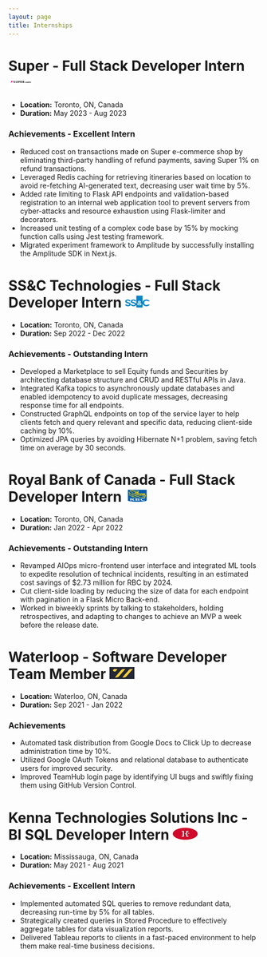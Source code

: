 ```yaml
---
layout: page
title: Internships
---
```


# Super - Full Stack Developer Intern <img src="./utils/Super_com_Logo.jpg" alt="Super Logo" width="50" height = "24"> 
- **Location:** Toronto, ON, Canada
- **Duration:** May 2023 - Aug 2023

### Achievements - Excellent Intern
- Reduced cost on transactions made on Super e-commerce shop by eliminating third-party handling of refund payments, saving Super 1% on refund transactions.
- Leveraged Redis caching for retrieving itineraries based on location to avoid re-fetching AI-generated text, decreasing user wait time by 5%.
- Added rate limiting to Flask API endpoints and validation-based registration to an internal web application tool to prevent servers from cyber-attacks and resource exhaustion using Flask-limiter and decorators.
- Increased unit testing of a complex code base by 15% by mocking function calls using Jest testing framework.
- Migrated experiment framework to Amplitude by successfully installing the Amplitude SDK in Next.js.

# SS&C Technologies - Full Stack Developer Intern <img src="./utils/ss&c.png" alt="SS&C Logo" width="50" height = "24">

- **Location:** Toronto, ON, Canada
- **Duration:** Sep 2022 - Dec 2022

### Achievements - Outstanding Intern
- Developed a Marketplace to sell Equity funds and Securities by architecting database structure and CRUD and RESTful APIs in Java.
- Integrated Kafka topics to asynchronously update databases and enabled idempotency to avoid duplicate messages, decreasing response time for all endpoints.
- Constructed GraphQL endpoints on top of the service layer to help clients fetch and query relevant and specific data, reducing client-side caching by 10%.
- Optimized JPA queries by avoiding Hibernate N+1 problem, saving fetch time on average by 30 seconds.

# Royal Bank of Canada - Full Stack Developer Intern <img src="./utils/rbc.png" alt="RBC Logo" width="50" height = "24"> 

- **Location:** Toronto, ON, Canada
- **Duration:** Jan 2022 - Apr 2022

### Achievements - Outstanding Intern
- Revamped AIOps micro-frontend user interface and integrated ML tools to expedite resolution of technical incidents, resulting in an estimated cost savings of $2.73 million for RBC by 2024.
- Cut client-side loading by reducing the size of data for each endpoint with pagination in a Flask Micro Back-end.
- Worked in biweekly sprints by talking to stakeholders, holding retrospectives, and adapting to changes to achieve an MVP a week before the release date.

# Waterloop - Software Developer Team Member <img src="./utils/waterloop.png" alt="Waterloop Logo" width="50" height = "24"> 

- **Location:** Waterloo, ON, Canada
- **Duration:** Sep 2021 - Jan 2022

### Achievements
- Automated task distribution from Google Docs to Click Up to decrease administration time by 10%.
- Utilized Google OAuth Tokens and relational database to authenticate users for improved security.
- Improved TeamHub login page by identifying UI bugs and swiftly fixing them using GitHub Version Control.

# Kenna Technologies Solutions Inc - BI SQL Developer Intern <img src="./utils/kenna.jpg" alt="Kenna Logo" width="50" height = "24"> 

- **Location:** Mississauga, ON, Canada
- **Duration:** May 2021 - Aug 2021

### Achievements - Excellent Intern
- Implemented automated SQL queries to remove redundant data, decreasing run-time by 5% for all tables.
- Strategically created queries in Stored Procedure to effectively aggregate tables for data visualization reports.
- Delivered Tableau reports to clients in a fast-paced environment to help them make real-time business decisions.
